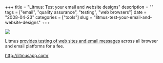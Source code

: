 +++
title = "Litmus: Test your email and website designs"
description = ""
tags = ["email", "quality assurance", "testing", "web browsers"]
date = "2008-04-23"
categories = ["tools"]
slug = "litmus-test-your-email-and-website-designs"
+++


<div class="tool-screenshot mb1"><a href="http://litmusapp.com/"><img id="bluga-thumbnail-2810" class="bluga-thumbnail custom" src="http://media.konigi.com/bluga/
wt5231443ef3f03_custom.jpg"/></a></div><p>Litmus <a href="http://litmusapp.com/">provides testing of web sites and email messages</a> across all browser and email platforms for a fee.</p>
  
<p><a href="http://litmusapp.com/">http://litmusapp.com/</a></p>
      
